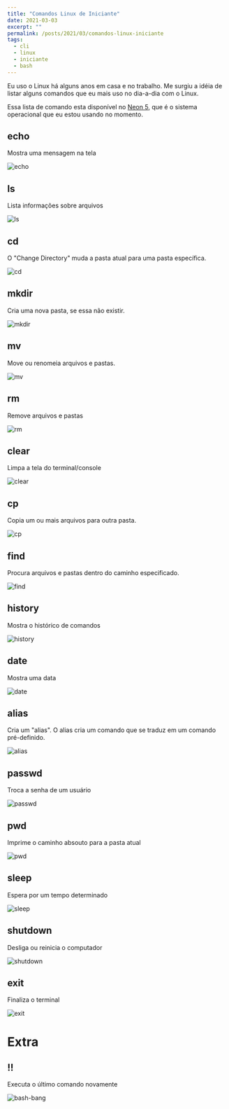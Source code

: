 ```yaml
---
title: "Comandos Linux de Iniciante"
date: 2021-03-03
excerpt: ""
permalink: /posts/2021/03/comandos-linux-iniciante
tags:
  - cli
  - linux
  - iniciante
  - bash
---
```


Eu uso o Linux há alguns anos em casa e no trabalho. Me surgiu a idéia de listar alguns comandos que eu mais uso no dia-a-dia com o Linux.

Essa lista de comando esta disponível no [Neon 5](https://neon.kde.org/), que é o sistema operacional que eu estou usando no momento.

## echo

Mostra uma mensagem na tela

<img src="/images/echo.png" alt="echo" />

## ls

Lista informações sobre arquivos

<img src="/images/ls.png" alt="ls" />

## cd

O "Change Directory" muda a pasta atual para uma pasta específica.

<img src="/images/cd.png" alt="cd" />

## mkdir

Cria uma nova pasta, se essa não existir.

<img src="/images/mkdir.png" alt="mkdir" />

## mv

Move ou renomeia arquivos e pastas.

<img src="/images/mv.png" alt="mv" />

## rm

Remove arquivos e pastas

<img src="/images/rm.png" alt="rm" />

## clear

Limpa a tela do terminal/console

<img src="/images/clear.png" alt="clear" />

## cp

Copia um ou mais arquivos para outra pasta.

<img src="/images/cp.png" alt="cp" />

## find

Procura arquivos e pastas dentro do caminho especificado.

<img src="/images/find.png" alt="find" />

## history

Mostra o histórico de comandos

<img src="/images/history.png" alt="history" />

## date

Mostra uma data

<img src="/images/date.png" alt="date" />

## alias

Cria um "alias". O alias cria um comando que se traduz em um comando pré-definido.

<img src="/images/alias.png" alt="alias" />

## passwd

Troca a senha de um usuário

<img src="/images/passwd.png" alt="passwd" />

## pwd

Imprime o caminho absouto para a pasta atual

<img src="/images/pwd.png" alt="pwd" />

## sleep

Espera por um tempo determinado

<img src="/images/sleep.png" alt="sleep" />

## shutdown

Desliga ou reinicia o computador

<img src="/images/shutdown.png" alt="shutdown" />

## exit

Finaliza o terminal

<img src="/images/exit.png" alt="exit" />

# Extra

## !!

Executa o último comando novamente

<img src="/images/bash-bang.png" alt="bash-bang" />

